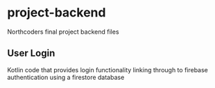 # project-backend
Northcoders final project backend files

## User Login

Kotlin code that provides login functionality linking through to firebase authentication using a firestore database
